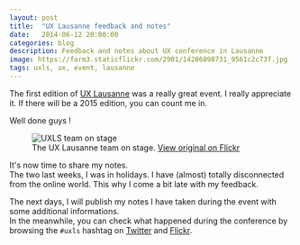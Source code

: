 ```yaml
---
layout: post
title:  "UX Lausanne feedback and notes"
date:   2014-06-12 20:00:00
categories: blog
description: Feedback and notes about UX conference in Lausanne
image: https://farm3.staticflickr.com/2901/14286898731_9561c2c73f.jpg
tags: uxls, ux, event, lausanne
---
```


The first edition of [UX Lausanne](http://2014.uxlausanne.com/) was a really great event. I really appreciate it. If there will be a 2015 edition, you can count me in.

Well done guys !

<figure>
  <img src="https://farm3.staticflickr.com/2901/14286898731_9561c2c73f.jpg" alt="UXLS team on stage">
  <figcaption>
    The UX Lausanne team on stage. <a href="https://www.flickr.com/photos/uxlausanne/14286898731/">View original on Flickr</a>
  </figcaption>
</figure>

It's now time to share my notes.  
The two last weeks, I was in holidays. I have (almost) totally disconnected from the online world. This why I come a bit late with my feedback.

The next days, I will publish my notes I have taken during the event with some additional informations.  
In the meanwhile, you can check what happened during the conference by browsing the `#uxls` hashtag on [Twitter](https://twitter.com/search?q=%23uxls "#uxls tag on Twitter") and [Flickr](https://www.flickr.com/photos/tags/uxls/ "pictures tagged with #uxls on Flickr").
